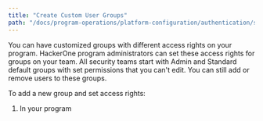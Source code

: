 ```yaml
---
title: "Create Custom User Groups"
path: "/docs/program-operations/platform-configuration/authentication/sso-via-saml"
---
```


You can have customized groups with different access rights on your program. HackerOne program administrators can set these access rights for groups on your team. All security teams start with Admin and Standard default groups with set permissions that you can't edit. You can still add or remove users to these groups. 

To add a new group and set access rights:
1. In your program 
